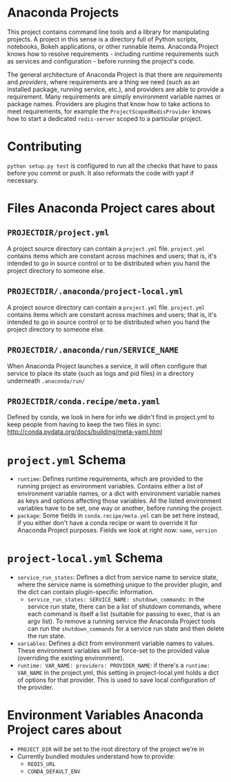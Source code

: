 # Anaconda Projects

This project contains command line tools and a library for
manipulating projects. A project in this sense is a directory full
of Python scripts, notebooks, Bokeh applications, or other
runnable items. Anaconda Project knows how to resolve
requirements - including runtime requirements such as services and
configuration - before running the project's code.

The general architecture of Anaconda Project is that there are
_requirements_ and _providers_, where requirements are a thing we
need (such as an installed package, running service, etc.), and
providers are able to provide a requirement. Many requirements are
simply environment variable names or package names. Providers are
plugins that know how to take actions to meet requirements, for
example the `ProjectScopedRedisProvider` knows how to start a
dedicated `redis-server` scoped to a particular project.

# Contributing

`python setup.py test` is configured to run all the checks that
have to pass before you commit or push. It also reformats the code
with yapf if necessary.


# Files Anaconda Project cares about

## `PROJECTDIR/project.yml`

A project source directory can contain a `project.yml`
file. `project.yml` contains items which are constant across
machines and users; that is, it's intended to go in source control
or to be distributed when you hand the project directory to
someone else.

## `PROJECTDIR/.anaconda/project-local.yml`

A project source directory can contain a `project.yml`
file. `project.yml` contains items which are constant across
machines and users; that is, it's intended to go in source control
or to be distributed when you hand the project directory to
someone else.

## `PROJECTDIR/.anaconda/run/SERVICE_NAME`

When Anaconda Project launches a service, it will often configure
that service to place its state (such as logs and pid files) in a
directory underneath `.anaconda/run/`

## `PROJECTDIR/conda.recipe/meta.yaml`

Defined by conda, we look in here for info we didn't find in
project.yml to keep people from having to keep the two files in
sync: http://conda.pydata.org/docs/building/meta-yaml.html

# `project.yml` Schema

* `runtime`: Defines runtime requirements, which are provided to
  the running project as environment variables. Contains either a
  list of environment variable names, or a dict with environment
  variable names as keys and options affecting those variables.
  All the listed environment variables have to be set, one way or
  another, before running the project.
* `package`: Some fields in `conda.recipe/meta.yml` can be set
  here instead, if you either don't have a conda recipe or
  want to override it for Anaconda Project purposes.
  Fields we look at right now: `name`, `version`

# `project-local.yml` Schema

* `service_run_states`: Defines a dict from service name to
  service state, where the service name is something unique to the
  provider plugin, and the dict can contain plugin-specific
  information.
  * `service_run_states: SERVICE_NAME: shutdown_commands`: in the
    service run state, there can be a list of shutdown commands,
    where each command is itself a list (suitable for passing to
    exec, that is an argv list). To remove a running service
    the Anaconda Project tools can run the `shutdown_commands` for
    a service run state and then delete the run state.
* `variables`: Defines a dict from environment variable names to
  values. These environment variables will be force-set to the
  provided value (overriding the existing environment).
* `runtime: VAR_NAME: providers: PROVIDER_NAME`: if there's a
  `runtime: VAR_NAME` in the project.yml, this setting in
  project-local.yml holds a dict of options for that provider.
  This is used to save local configuration of the provider.

# Environment Variables Anaconda Project cares about

* `PROJECT_DIR` will be set to the root directory of the project
  we're in
* Currently bundled modules understand how to provide:
   - `REDIS_URL`
   - `CONDA_DEFAULT_ENV`
